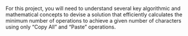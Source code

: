 For this project, you will need to understand several key algorithmic and mathematical concepts to devise a solution that efficiently calculates the minimum number of operations to achieve a given number of characters using only “Copy All” and “Paste” operations.
